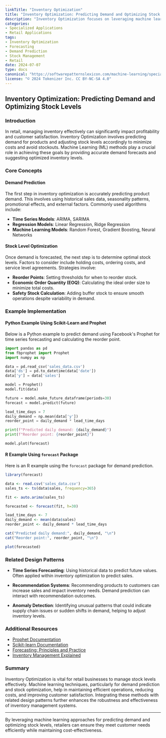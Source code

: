 ```yaml
---
linkTitle: "Inventory Optimization"
title: "Inventory Optimization: Predicting Demand and Optimizing Stock Levels"
description: "Inventory Optimization focuses on leveraging machine learning techniques to predict product demand accurately and optimize stock levels in retail applications."
categories:
- Specialized Applications
- Retail Applications
tags:
- Inventory Optimization
- Forecasting
- Demand Prediction
- Stock Management
- Retail
date: 2024-07-07
type: docs
canonical: "https://softwarepatternslexicon.com/machine-learning/specialized-applications/retail-applications/inventory-optimization"
license: "© 2024 Tokenizer Inc. CC BY-NC-SA 4.0"
---
```


## Inventory Optimization: Predicting Demand and Optimizing Stock Levels

### Introduction

In retail, managing inventory effectively can significantly impact profitability and customer satisfaction. Inventory Optimization involves predicting demand for products and adjusting stock levels accordingly to minimize costs and avoid stockouts. Machine Learning (ML) methods play a crucial role in achieving these goals by providing accurate demand forecasts and suggesting optimized inventory levels.

### Core Concepts

#### Demand Prediction

The first step in inventory optimization is accurately predicting product demand. This involves using historical sales data, seasonality patterns, promotional effects, and external factors. Commonly used algorithms include:

- **Time Series Models**: ARIMA, SARIMA
- **Regression Models**: Linear Regression, Ridge Regression
- **Machine Learning Models**: Random Forest, Gradient Boosting, Neural Networks

#### Stock Level Optimization

Once demand is forecasted, the next step is to determine optimal stock levels. Factors to consider include holding costs, ordering costs, and service level agreements. Strategies involve:

- **Reorder Points**: Setting thresholds for when to reorder stock.
- **Economic Order Quantity (EOQ)**: Calculating the ideal order size to minimize total costs.
- **Safety Stock Calculation**: Adding buffer stock to ensure smooth operations despite variability in demand.

### Example Implementation

#### Python Example Using Scikit-Learn and Prophet

Below is a Python example to predict demand using Facebook's Prophet for time series forecasting and calculating the reorder point.

```python
import pandas as pd
from fbprophet import Prophet
import numpy as np

data = pd.read_csv('sales_data.csv')
data['ds'] = pd.to_datetime(data['date'])
data['y'] = data['sales']

model = Prophet()
model.fit(data)

future = model.make_future_dataframe(periods=30)
forecast = model.predict(future)

lead_time_days = 7
daily_demand = np.mean(data['y'])
reorder_point = daily_demand * lead_time_days

print(f"Predicted daily demand: {daily_demand}")
print(f"Reorder point: {reorder_point}")

model.plot(forecast)
```

#### R Example Using `forecast` Package

Here is an R example using the `forecast` package for demand prediction.

```r
library(forecast)

data <- read.csv('sales_data.csv')
sales_ts <- ts(data$sales, frequency=365)

fit <- auto.arima(sales_ts)

forecasted <- forecast(fit, h=30)

lead_time_days <- 7
daily_demand <- mean(data$sales)
reorder_point <- daily_demand * lead_time_days

cat("Predicted daily demand:", daily_demand, "\n")
cat("Reorder point:", reorder_point, "\n")

plot(forecasted)
```

### Related Design Patterns

- **Time Series Forecasting**: Using historical data to predict future values. Often applied within inventory optimization to predict sales.
  
- **Recommendation Systems**: Recommending products to customers can increase sales and impact inventory needs. Demand prediction can interact with recommendation outcomes.
  
- **Anomaly Detection**: Identifying unusual patterns that could indicate supply chain issues or sudden shifts in demand, helping to adjust inventory levels.

### Additional Resources

- [Prophet Documentation](https://facebook.github.io/prophet/docs/quick_start.html)
- [Scikit-learn Documentation](https://scikit-learn.org/stable/user_guide.html)
- [Forecasting: Principles and Practice](https://otexts.com/fpp3/)
- [Inventory Management Explained](https://www.inventory-management-explained.com/)

### Summary

Inventory Optimization is vital for retail businesses to manage stock levels effectively. Machine learning techniques, particularly for demand prediction and stock optimization, help in maintaining efficient operations, reducing costs, and improving customer satisfaction. Integrating these methods with related design patterns further enhances the robustness and effectiveness of inventory management systems.

---

By leveraging machine learning approaches for predicting demand and optimizing stock levels, retailers can ensure they meet customer needs efficiently while maintaining cost-effectiveness.
